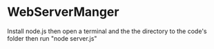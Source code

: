# WebServerManger
Install node.js then open a terminal and the the directory to the code's folder
then run "node server.js"
